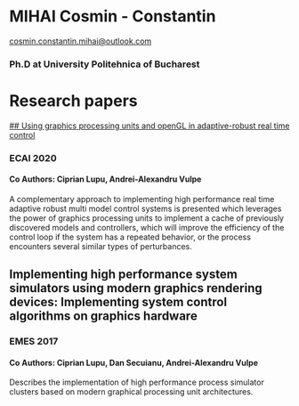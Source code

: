# MIHAI Cosmin - Constantin
cosmin.constantin.mihai@outlook.com
### Ph.D at University Politehnica of Bucharest
# Research papers
[## Using graphics processing units and openGL in adaptive-robust real time control](https://ieeexplore.ieee.org/document/9223140)
### ECAI 2020
#### Co Authors: Ciprian Lupu, Andrei-Alexandru Vulpe

<p> A complementary approach to implementing high performance real time adaptive robust multi model control systems is presented which leverages the power of graphics processing units to implement a cache of previously discovered models and controllers, which will improve the efficiency of the control loop if the system has a repeated behavior, or the process encounters several similar types of perturbances.</p>

## Implementing high performance system simulators using modern graphics rendering devices: Implementing system control algorithms on graphics hardware
### EMES 2017
#### Co Authors: Ciprian Lupu, Dan Secuianu, Andrei-Alexandru Vulpe
<p> Describes the implementation of high performance process simulator clusters based on modern graphical processing unit architectures.</p>
